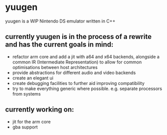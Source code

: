 # yuugen

yuugen is a WIP Nintendo DS emulator written in C++

## currently yuugen is in the process of a rewrite and has the current goals in mind:
- refactor arm core and add a jit with a64 and x64 backends, alongside a common IR (Intermediate Representation) to allow for common optimisations between host architectures
- provide abstractions for different audio and video backends
- create an elegant ui
- create debugging facilities to further aid improving compatibility
- try to make everything generic where possible. e.g. separate processors from systems

## currently working on:
- jit for the arm core
- gba support